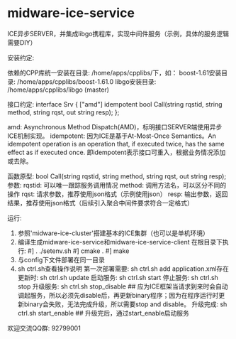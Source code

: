 # midware-ice-service

ICE异步SERVER，并集成libgo携程库，实现中间件服务（示例，具体的服务逻辑需要DIY）

安装约定:

依赖的CPP库统一安装在目录: /home/apps/cpplibs/下，如：
  boost-1.61安装目录: /home/apps/cpplibs/boost-1.61.0
  libgo安装目录: /home/apps/cpplibs/libgo (master)

接口约定:
  interface Srv {
      ["amd"] idempotent bool Call(string rqstid, string method, string rqst, out string resp);
  };

  amd: Asynchronous Method Dispatch(AMD)，标明接口SERVER端使用异步ICE机制实现。
  idempotent: 因为ICE是基于At-Most-Once Semantics。An idempotent operation is an operation that, if executed twice, has the same effect as if executed once. 即idempotent表示接口可重入，根据业务情况添加或去除。

  函数原型:
    bool Call(string rqstid, string method, string rqst, out string resp);
    参数:
      rqstid: 可以唯一跟踪服务调用情况
      method: 调用方法名，可以区分不同的操作
      rqst: 请求参数，推荐使用json格式（示例使用json）
      resp: 输出参数，返回结果，推荐使用json格式（后续引入聚合中间件要求符合一定格式）

运行:
  1. 参照'midware-ice-cluster'搭建基本的ICE集群（也可以是单机环境）
  2. 编译生成midware-ice-service和midware-ice-service-client
     在根目录下执行:
     #] . ./setenv.sh
     #] cmake .
     #] make
  3. 与config下文件部署在同一目录
  4. sh ctrl.sh查看操作说明
     第一次部署需要: sh ctrl.sh add 
     application.xml存在更新时: sh ctrl.sh update
     启动服务: sh ctrl.sh start
     停止服务: sh ctrl.sh stop
     升级服务: sh ctrl.sh stop_disable  ## 应为ICE框架当请求到来时会自动调起服务，所以必须先disable后，再更新binary程序；因为在程序运行时更新binary会失败，无法完成升级，所以需要stop and disable。
     升级完成: sh ctrl.sh start_enable  ## 升级完后，通过start_enable启动服务


欢迎交流QQ群: 92799001


